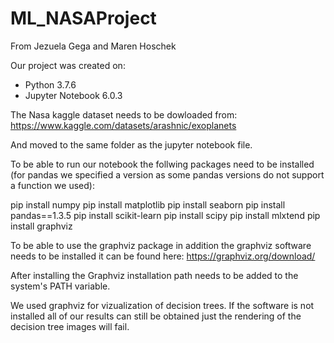 # ML_NASAProject
From Jezuela Gega and Maren Hoschek

Our project was created on:
- Python 3.7.6
- Jupyter Notebook 6.0.3

The Nasa kaggle dataset needs to be dowloaded from: 
https://www.kaggle.com/datasets/arashnic/exoplanets

And moved to the same folder as the jupyter notebook file.

To be able to run our notebook the follwing packages need to be installed (for pandas we specified a version as some pandas versions
do not support a function we used):

pip install numpy
pip install matplotlib
pip install seaborn
pip install pandas==1.3.5
pip install scikit-learn
pip install scipy
pip install mlxtend
pip install graphviz

To be able to use the graphviz package in addition the graphviz software needs to be installed it can be found here:
https://graphviz.org/download/

After installing the Graphviz installation path needs to be added to the system's PATH variable.

We used graphviz for vizualization of decision trees. If the software is not installed all of our results can still be
obtained just the rendering of the decision tree images will fail.
